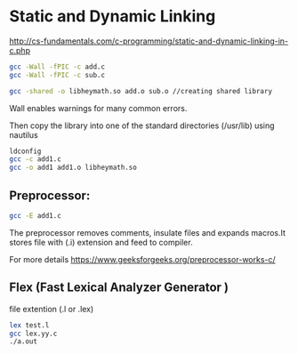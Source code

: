 # Static and Dynamic Linking 

http://cs-fundamentals.com/c-programming/static-and-dynamic-linking-in-c.php

```bash
gcc -Wall -fPIC -c add.c
gcc -Wall -fPIC -c sub.c 
```

```bash
gcc -shared -o libheymath.so add.o sub.o //creating shared library
```
Wall enables warnings for many common errors.

Then copy the library into one of the standard directories (/usr/lib) using nautilus
```bash
ldconfig
gcc -c add1.c
gcc -o add1 add1.o libheymath.so
```



## Preprocessor:
```bash
gcc -E add1.c
```
The preprocessor removes comments, insulate files and expands macros.It stores file with (.i) extension and feed to compiler. 

For more details https://www.geeksforgeeks.org/preprocessor-works-c/



## Flex (Fast Lexical Analyzer Generator )
file extention (.l or .lex) 
```bash
lex test.l
gcc lex.yy.c
./a.out
```

